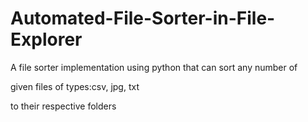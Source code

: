 # Automated-File-Sorter-in-File-Explorer

A file sorter implementation using python that can sort any number of 

given files of types:csv, jpg, txt

to their respective folders
